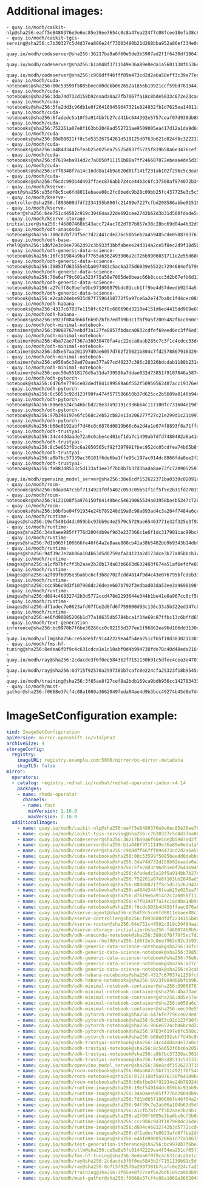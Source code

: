 # Additional images:
    - quay.io/modh/caikit-nlp@sha256:eaff5e8480376e9e6ec85e38ee7654c0c8a47ea224f7c08fcee18efa38c8272d
    - quay.io/modh/caikit-tgis-serving@sha256:c7b30327c5d4d37ea886e24f73003490b21d268bba952a86ef334e0c7b5f4cc9
    - quay.io/modh/codeserver@sha256:36217ba9a6f60e5de3b5907ad2f1f6430df1864798872d7a5e1cf88aa080f01e
    - quay.io/modh/codeserver@sha256:b1a048f3711149e36a89e0eda1a5601130fb536ecc0aabae42ab6e4d26977354
    - quay.io/modh/codeserver@sha256:c908dff46fff89a473cd2d2a6a58eff3c39a77ece4bafc4cb6daa2d7ce115af9
    - quay.io/modh/cuda-notebooks@sha256:00c53599f5085beedd0debb062652a1856b19921ccf59bd76134471d24c3fa7d
    - quay.io/modh/cuda-notebooks@sha256:3da74d732d158b92eaada0a27fb7067fa18c8bde5033c672e23caed0f21d6481
    - quay.io/modh/cuda-notebooks@sha256:5fa2dd3c96db1e0f264169459647321e824832fb1d7625ea14011abd0846a725
    - quay.io/modh/cuda-notebooks@sha256:6fadedc5a10f5a914bb7b27cd41bc644392e5757ceaf07d930db884112054265
    - quay.io/modh/cuda-notebooks@sha256:752261a07e8f163bb2048ad552721ae9509005ea417d12a1da9d6dd5d28172e0
    - quay.io/modh/cuda-notebooks@sha256:88d80821ff8c5d53526794261d519125d0763b621d824f8c3222127dab7b6cc8
    - quay.io/modh/cuda-notebooks@sha256:a484d344f6feab25e025ea75575d837f5725f819b50a6e3476cef1f9925c07a5
    - quay.io/modh/cuda-notebooks@sha256:d7619eba914d2c7a0050f11151b88a7ff246687072ebeaa4de5d332104eec4d5
    - quay.io/modh/cuda-notebooks@sha256:e7f8348f7a14c16dd8a14b9a620d01f141f231ab102f296c5c3ea8274ad78064
    - quay.io/modh/cuda-notebooks@sha256:f6cdc993b4d493ffaec876abb724ce44b3c6fc37560af974072b346e45ac1a3b
    - quay.io/modh/kserve-agent@sha256:e35df8c5ce6fd8011ebaee08c2fc0bedc9b28c09bb25fc437725e3c5c5a97a2b
    - quay.io/modh/kserve-controller@sha256:f893600dfdf2234155b800fc21499e7227cfbd208586abbe0151816dc04fa711
    - quay.io/modh/kserve-router@sha256:64e751c44502c919c39464aa22de692cee2742b62d3b31d500fdade541cd4ab6
    - quay.io/modh/kserve-storage-initializer@sha256:f46807468b543acc724ac782d707b857e38c28bc69d04a4b32d9fcea9d33d9ad
    - quay.io/modh/odh-anaconda-notebook@sha256:380c07bf79f5ec7d22441cde276c50b5eb2a459485cde05087837639a566ae3d
    - quay.io/modh/odh-base-rhel9@sha256:1d6f2e3c0ee7962d92c3b933f3bbfabeee24d314a2ce5f8ec2d9f18d5b6723d4
    - quay.io/modh/odh-generic-data-science-notebook@sha256:16fc91984a9baf7765a6362493906a2c726b9906031711e2e55d686d296e6b3a
    - quay.io/modh/odh-generic-data-science-notebook@sha256:39853fd63555ebba097483c5ac6a375d6039e5522c7294684efb7966ba4bc693
    - quay.io/modh/odh-generic-data-science-notebook@sha256:76e6af79c601a323f75a58e7005de0beac66b8cccc3d2b67efb6d11d85f0cfa1
    - quay.io/modh/odh-generic-data-science-notebook@sha256:a27cff8c0befe9bc971060879bdc01ccb1ff9be4d57deedb92f4a5f9a173e320
    - quay.io/modh/odh-generic-data-science-notebook@sha256:e2cab24ebe935d87f7596418772f5a97ce6a2e747ba0c1fd4cec08a728e99403
    - quay.io/modh/odh-habana-notebooks@sha256:4317c67037e1150fc62f8c688696d3210e4151d6ed4415dd969e60850e871c64
    - quay.io/modh/odh-habana-notebooks@sha256:6923f084d66bf6b9b2bf87edfb9b3c1f8f9a5f2005482fbcc060c9872db8d28a
    - quay.io/modh/odh-minimal-notebook-container@sha256:39068767eebdf3a127fe8857fbdaca0832cdfef69eed6ec3ff6ed1858029420f
    - quay.io/modh/odh-minimal-notebook-container@sha256:4ba72ae7f367a36030470fa4ac22eca0aab285c7c3f1c4cdcc33dc07aa522143
    - quay.io/modh/odh-minimal-notebook-container@sha256:dd5e57aa201397d0ae6057d762f25021b804c7fd25788679163294ef9accca1c
    - quay.io/modh/odh-minimal-notebook-container@sha256:e050a6c38ad70aae377a97cd40237c386c28320bdcdab1188b231c3cb756090d
    - quay.io/modh/odh-minimal-notebook-container@sha256:eec50e5518176d5a31da739596a7ddae032d73851f9107846a587442ebd10a82
    - quay.io/modh/odh-pytorch-notebook@sha256:6476fe7796ce02dedf841d99589a6f552f50950563407acc19376e817a92473b
    - quay.io/modh/odh-pytorch-notebook@sha256:6c5053c92d123f90fa474f577586650b37d625cc2b5609a0146b94c33a395914
    - quay.io/modh/odh-pytorch-notebook@sha256:806e6524cb46bcbd228e37a92191c936bb4c117100fc731604e19df80286b19d
    - quay.io/modh/odh-pytorch-notebook@sha256:97b346197e6fc568c2eb52cb82e13a206277f27c21e299d1c211997f140f638b
    - quay.io/modh/odh-pytorch-notebook@sha256:b68e0192abf7d46c8c6876d0819b66c6a2d4a1e674f8893f8a71ffdcba96866c
    - quay.io/modh/odh-trustyai-notebook@sha256:34c44ddaade72a0c6abe4ed01ef1da7c1499ab7dfd7480482a6a4145e34f4f99
    - quay.io/modh/odh-trustyai-notebook@sha256:8c5e653f6bc6a2050565cf92f397991fbec952dc05cdfea74b65b8fd3047c9d4
    - quay.io/modh/odh-trustyai-notebook@sha256:a8b7bc57339ac30181f6de6ba1ffe95c197ac014dc8866fda8ee2f2d6ac0628f
    - quay.io/modh/odh-trustyai-notebook@sha256:fe883d8513c5d133af1ee3f7bb0b7b37d3bada8ae73fc7209052591d4be681c0
    - quay.io/modh/openvino_model_server@sha256:38e8cdf152622371ba0330c02091a8d54b39c14de1d4b8f0bb696dcf0e6d4398
    - quay.io/modh/rocm-notebooks@sha256:0daa047c5bf7114921f0f5402c053c05b51f1cf5f5e2b31fd270196a968245dd
    - quay.io/modh/rocm-notebooks@sha256:9121108f5a976150f64149bec54619065534a03958ba4b5347c7286dedaccdf4
    - quay.io/modh/rocm-notebooks@sha256:b0bfbe04f91934e24b789248d19a8c98a893ad4c3a204f7484e6cc349ddf2fcc
    - quay.io/modh/runtime-images@sha256:19ef5491d4dc059bbc93bb9e4e2579c5729ae65463771e32f325e3f925ac8363
    - quay.io/modh/runtime-images@sha256:34a0aee985ff776d2004db9ef9d3e237366c1e6f1dc317901cac99bc81964809
    - quay.io/modh/runtime-images@sha256:7d1b065f100666fe46f64a2e8aae888cb41a38b5482bb9b9343b14db05c2a14a
    - quay.io/modh/runtime-images@sha256:94f39c7e2ab06a104b63d5d0759afa24123a2d173dce3b77a85bbcb1c3c76c58
    - quay.io/modh/runtime-images@sha256:a1cfb7bfcff3b2aae2b20b17da83b6683d632403f674a51af6efdfe809a6fc10
    - quay.io/modh/runtime-images@sha256:a2f09f6095e3ba6bc6cf3b8d702fcdd4814f9d4c43e076795bfcdeb334ef9978
    - quay.io/modh/runtime-images@sha256:ccc9b6c9d3f107988dc26deae607b792f3edbad03da53ee3a4698198f3aaab96
    - quay.io/modh/runtime-images@sha256:d894c46832742b3d5772ccd478d2293644e344b1be41e0a967cc6cf58212182d
    - quay.io/modh/runtime-images@sha256:df1adec7e0623afd07fbe2d6fd6f759800d93c136c33a5b322ed347cbbbd70aa
    - quay.io/modh/runtime-images@sha256:e46fd90085206b1d77a18635db5784bca1f34e69c87ffbc13c6bffd65fd3c9d5
    - quay.io/modh/text-generation-inference@sha256:bc9970b7f6be38266cc0c02155d377ee1f96862ea96d166dd3130c5d83c9a723
    - quay.io/modh/vllm@sha256:ce5a8e5fc91442229ea4f54ea251cf65f10d383021138f8f0d55dcc5c3eb038b
    - quay.io/modh/fms-hf-tuning@sha256:8edea6f0f9c4c631cdca1e1c10abf0d4b994738fde78c40d48eda216fdd382f5
    - quay.io/modh/ray@sha256:2cdacde3f6f0ee5843b2f7151130b91c5dfec4cea3e470720722c2fdb0779495
    - quay.io/modh/ray@sha256:0d715f92570a2997381b7cafc0e224cfa25323f18b9545acfd23bc2b71576d06
    - quay.io/modh/training@sha256:3f65ae8f27cef8a2bdb169ca9bdb956cc14278343317d64c4dc42994673aea0f
    - quay.io/modh/must-gather@sha256:f0668e37cf4c08a1069a3662049feda04ae4d9b3bcc49274b45d8e7d41871e05




# ImageSetConfiguration example:
```yaml
kind: ImageSetConfiguration
apiVersion: mirror.openshift.io/v1alpha2
archiveSize: 4
storageConfig:
  registry: 
    imageURL: registry.example.com:5000/mirror/oc-mirror-metadata
    skipTLS: false                       
mirror:
  operators:
  - catalog: registry.redhat.io/redhat/redhat-operator-index:v4.14
    packages:
    - name: rhods-operator
      channels:
      - name: fast
        minVersion: 2.16.0
        maxVersion: 2.16.0
  additionalImages:   
    - name: quay.io/modh/caikit-nlp@sha256:eaff5e8480376e9e6ec85e38ee7654c0c8a47ea224f7c08fcee18efa38c8272d
    - name: quay.io/modh/caikit-tgis-serving@sha256:c7b30327c5d4d37ea886e24f73003490b21d268bba952a86ef334e0c7b5f4cc9
    - name: quay.io/modh/codeserver@sha256:36217ba9a6f60e5de3b5907ad2f1f6430df1864798872d7a5e1cf88aa080f01e
    - name: quay.io/modh/codeserver@sha256:b1a048f3711149e36a89e0eda1a5601130fb536ecc0aabae42ab6e4d26977354
    - name: quay.io/modh/codeserver@sha256:c908dff46fff89a473cd2d2a6a58eff3c39a77ece4bafc4cb6daa2d7ce115af9
    - name: quay.io/modh/cuda-notebooks@sha256:00c53599f5085beedd0debb062652a1856b19921ccf59bd76134471d24c3fa7d
    - name: quay.io/modh/cuda-notebooks@sha256:3da74d732d158b92eaada0a27fb7067fa18c8bde5033c672e23caed0f21d6481
    - name: quay.io/modh/cuda-notebooks@sha256:5fa2dd3c96db1e0f264169459647321e824832fb1d7625ea14011abd0846a725
    - name: quay.io/modh/cuda-notebooks@sha256:6fadedc5a10f5a914bb7b27cd41bc644392e5757ceaf07d930db884112054265
    - name: quay.io/modh/cuda-notebooks@sha256:752261a07e8f163bb2048ad552721ae9509005ea417d12a1da9d6dd5d28172e0
    - name: quay.io/modh/cuda-notebooks@sha256:88d80821ff8c5d53526794261d519125d0763b621d824f8c3222127dab7b6cc8
    - name: quay.io/modh/cuda-notebooks@sha256:a484d344f6feab25e025ea75575d837f5725f819b50a6e3476cef1f9925c07a5
    - name: quay.io/modh/cuda-notebooks@sha256:d7619eba914d2c7a0050f11151b88a7ff246687072ebeaa4de5d332104eec4d5
    - name: quay.io/modh/cuda-notebooks@sha256:e7f8348f7a14c16dd8a14b9a620d01f141f231ab102f296c5c3ea8274ad78064
    - name: quay.io/modh/cuda-notebooks@sha256:f6cdc993b4d493ffaec876abb724ce44b3c6fc37560af974072b346e45ac1a3b
    - name: quay.io/modh/kserve-agent@sha256:e35df8c5ce6fd8011ebaee08c2fc0bedc9b28c09bb25fc437725e3c5c5a97a2b
    - name: quay.io/modh/kserve-controller@sha256:f893600dfdf2234155b800fc21499e7227cfbd208586abbe0151816dc04fa711
    - name: quay.io/modh/kserve-router@sha256:64e751c44502c919c39464aa22de692cee2742b62d3b31d500fdade541cd4ab6
    - name: quay.io/modh/kserve-storage-initializer@sha256:f46807468b543acc724ac782d707b857e38c28bc69d04a4b32d9fcea9d33d9ad
    - name: quay.io/modh/odh-anaconda-notebook@sha256:380c07bf79f5ec7d22441cde276c50b5eb2a459485cde05087837639a566ae3d
    - name: quay.io/modh/odh-base-rhel9@sha256:1d6f2e3c0ee7962d92c3b933f3bbfabeee24d314a2ce5f8ec2d9f18d5b6723d4
    - name: quay.io/modh/odh-generic-data-science-notebook@sha256:16fc91984a9baf7765a6362493906a2c726b9906031711e2e55d686d296e6b3a
    - name: quay.io/modh/odh-generic-data-science-notebook@sha256:39853fd63555ebba097483c5ac6a375d6039e5522c7294684efb7966ba4bc693
    - name: quay.io/modh/odh-generic-data-science-notebook@sha256:76e6af79c601a323f75a58e7005de0beac66b8cccc3d2b67efb6d11d85f0cfa1
    - name: quay.io/modh/odh-generic-data-science-notebook@sha256:a27cff8c0befe9bc971060879bdc01ccb1ff9be4d57deedb92f4a5f9a173e320
    - name: quay.io/modh/odh-generic-data-science-notebook@sha256:e2cab24ebe935d87f7596418772f5a97ce6a2e747ba0c1fd4cec08a728e99403
    - name: quay.io/modh/odh-habana-notebooks@sha256:4317c67037e1150fc62f8c688696d3210e4151d6ed4415dd969e60850e871c64
    - name: quay.io/modh/odh-habana-notebooks@sha256:6923f084d66bf6b9b2bf87edfb9b3c1f8f9a5f2005482fbcc060c9872db8d28a
    - name: quay.io/modh/odh-minimal-notebook-container@sha256:39068767eebdf3a127fe8857fbdaca0832cdfef69eed6ec3ff6ed1858029420f
    - name: quay.io/modh/odh-minimal-notebook-container@sha256:4ba72ae7f367a36030470fa4ac22eca0aab285c7c3f1c4cdcc33dc07aa522143
    - name: quay.io/modh/odh-minimal-notebook-container@sha256:dd5e57aa201397d0ae6057d762f25021b804c7fd25788679163294ef9accca1c
    - name: quay.io/modh/odh-minimal-notebook-container@sha256:e050a6c38ad70aae377a97cd40237c386c28320bdcdab1188b231c3cb756090d
    - name: quay.io/modh/odh-minimal-notebook-container@sha256:eec50e5518176d5a31da739596a7ddae032d73851f9107846a587442ebd10a82
    - name: quay.io/modh/odh-pytorch-notebook@sha256:6476fe7796ce02dedf841d99589a6f552f50950563407acc19376e817a92473b
    - name: quay.io/modh/odh-pytorch-notebook@sha256:6c5053c92d123f90fa474f577586650b37d625cc2b5609a0146b94c33a395914
    - name: quay.io/modh/odh-pytorch-notebook@sha256:806e6524cb46bcbd228e37a92191c936bb4c117100fc731604e19df80286b19d
    - name: quay.io/modh/odh-pytorch-notebook@sha256:97b346197e6fc568c2eb52cb82e13a206277f27c21e299d1c211997f140f638b
    - name: quay.io/modh/odh-pytorch-notebook@sha256:b68e0192abf7d46c8c6876d0819b66c6a2d4a1e674f8893f8a71ffdcba96866c
    - name: quay.io/modh/odh-trustyai-notebook@sha256:34c44ddaade72a0c6abe4ed01ef1da7c1499ab7dfd7480482a6a4145e34f4f99
    - name: quay.io/modh/odh-trustyai-notebook@sha256:8c5e653f6bc6a2050565cf92f397991fbec952dc05cdfea74b65b8fd3047c9d4
    - name: quay.io/modh/odh-trustyai-notebook@sha256:a8b7bc57339ac30181f6de6ba1ffe95c197ac014dc8866fda8ee2f2d6ac0628f
    - name: quay.io/modh/odh-trustyai-notebook@sha256:fe883d8513c5d133af1ee3f7bb0b7b37d3bada8ae73fc7209052591d4be681c0
    - name: quay.io/modh/openvino_model_server@sha256:38e8cdf152622371ba0330c02091a8d54b39c14de1d4b8f0bb696dcf0e6d4398
    - name: quay.io/modh/rocm-notebooks@sha256:0daa047c5bf7114921f0f5402c053c05b51f1cf5f5e2b31fd270196a968245dd
    - name: quay.io/modh/rocm-notebooks@sha256:9121108f5a976150f64149bec54619065534a03958ba4b5347c7286dedaccdf4
    - name: quay.io/modh/rocm-notebooks@sha256:b0bfbe04f91934e24b789248d19a8c98a893ad4c3a204f7484e6cc349ddf2fcc
    - name: quay.io/modh/runtime-images@sha256:19ef5491d4dc059bbc93bb9e4e2579c5729ae65463771e32f325e3f925ac8363
    - name: quay.io/modh/runtime-images@sha256:34a0aee985ff776d2004db9ef9d3e237366c1e6f1dc317901cac99bc81964809
    - name: quay.io/modh/runtime-images@sha256:7d1b065f100666fe46f64a2e8aae888cb41a38b5482bb9b9343b14db05c2a14a
    - name: quay.io/modh/runtime-images@sha256:94f39c7e2ab06a104b63d5d0759afa24123a2d173dce3b77a85bbcb1c3c76c58
    - name: quay.io/modh/runtime-images@sha256:a1cfb7bfcff3b2aae2b20b17da83b6683d632403f674a51af6efdfe809a6fc10
    - name: quay.io/modh/runtime-images@sha256:a2f09f6095e3ba6bc6cf3b8d702fcdd4814f9d4c43e076795bfcdeb334ef9978
    - name: quay.io/modh/runtime-images@sha256:ccc9b6c9d3f107988dc26deae607b792f3edbad03da53ee3a4698198f3aaab96
    - name: quay.io/modh/runtime-images@sha256:d894c46832742b3d5772ccd478d2293644e344b1be41e0a967cc6cf58212182d
    - name: quay.io/modh/runtime-images@sha256:df1adec7e0623afd07fbe2d6fd6f759800d93c136c33a5b322ed347cbbbd70aa
    - name: quay.io/modh/runtime-images@sha256:e46fd90085206b1d77a18635db5784bca1f34e69c87ffbc13c6bffd65fd3c9d5
    - name: quay.io/modh/text-generation-inference@sha256:bc9970b7f6be38266cc0c02155d377ee1f96862ea96d166dd3130c5d83c9a723
    - name: quay.io/modh/vllm@sha256:ce5a8e5fc91442229ea4f54ea251cf65f10d383021138f8f0d55dcc5c3eb038b
    - name: quay.io/modh/fms-hf-tuning@sha256:8edea6f0f9c4c631cdca1e1c10abf0d4b994738fde78c40d48eda216fdd382f5
    - name: quay.io/modh/ray@sha256:2cdacde3f6f0ee5843b2f7151130b91c5dfec4cea3e470720722c2fdb0779495
    - name: quay.io/modh/ray@sha256:0d715f92570a2997381b7cafc0e224cfa25323f18b9545acfd23bc2b71576d06
    - name: quay.io/modh/training@sha256:3f65ae8f27cef8a2bdb169ca9bdb956cc14278343317d64c4dc42994673aea0f
    - name: quay.io/modh/must-gather@sha256:f0668e37cf4c08a1069a3662049feda04ae4d9b3bcc49274b45d8e7d41871e05



```

